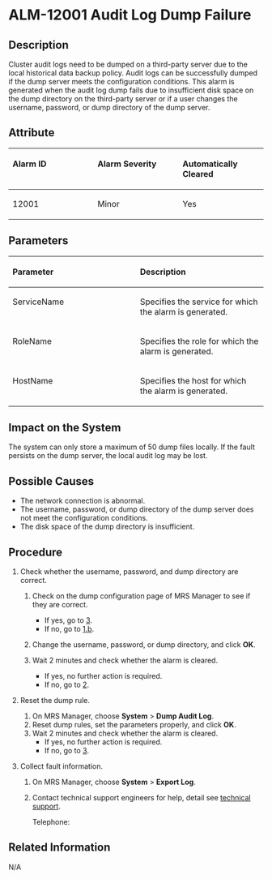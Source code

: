 # ALM-12001 Audit Log Dump Failure<a name="EN-US_TOPIC_0125375886"></a>

## Description<a name="sb6041c18e530485a9d00925996e9ce16"></a>

Cluster audit logs need to be dumped on a third-party server due to the local historical data backup policy. Audit logs can be successfully dumped if the dump server meets the configuration conditions. This alarm is generated when the audit log dump fails due to insufficient disk space on the dump directory on the third-party server or if a user changes the username, password, or dump directory of the dump server.

## Attribute<a name="sfbe5b95c57874ff09af562ff5cb2360e"></a>

<a name="t66c9fedd59c341b4b0f0062935639374"></a>
<table><thead align="left"><tr id="r0a7c7f3415a74c9393dbbb7e7068e1be"><th class="cellrowborder" valign="top" width="33.33333333333333%" id="mcps1.1.4.1.1"><p id="a862bb098dd2c4f5e9d8399aa87794758"><a name="a862bb098dd2c4f5e9d8399aa87794758"></a><a name="a862bb098dd2c4f5e9d8399aa87794758"></a><strong id="a180c45686bcf4158b2f59aa79ba85910"><a name="a180c45686bcf4158b2f59aa79ba85910"></a><a name="a180c45686bcf4158b2f59aa79ba85910"></a>Alarm ID</strong></p>
</th>
<th class="cellrowborder" valign="top" width="33.33333333333333%" id="mcps1.1.4.1.2"><p id="a79444465010f4a42ba2c4590714957c6"><a name="a79444465010f4a42ba2c4590714957c6"></a><a name="a79444465010f4a42ba2c4590714957c6"></a><strong id="ad170f25d9ca7402eb79dd81ae8951c74"><a name="ad170f25d9ca7402eb79dd81ae8951c74"></a><a name="ad170f25d9ca7402eb79dd81ae8951c74"></a>Alarm Severity</strong></p>
</th>
<th class="cellrowborder" valign="top" width="33.33333333333333%" id="mcps1.1.4.1.3"><p id="a402b3b94b6ba461ebf7e6917315202d7"><a name="a402b3b94b6ba461ebf7e6917315202d7"></a><a name="a402b3b94b6ba461ebf7e6917315202d7"></a><strong id="a4ae7501f1cec4fddbce4dd21de712049"><a name="a4ae7501f1cec4fddbce4dd21de712049"></a><a name="a4ae7501f1cec4fddbce4dd21de712049"></a>Automatically Cleared</strong></p>
</th>
</tr>
</thead>
<tbody><tr id="r43df44a87993485ca079594dab7f3c31"><td class="cellrowborder" valign="top" width="33.33333333333333%" headers="mcps1.1.4.1.1 "><p id="a068c1f9e036547b781012b8f5940e194"><a name="a068c1f9e036547b781012b8f5940e194"></a><a name="a068c1f9e036547b781012b8f5940e194"></a>12001</p>
</td>
<td class="cellrowborder" valign="top" width="33.33333333333333%" headers="mcps1.1.4.1.2 "><p id="a31fc52d0adbe4c3ebaca33832a331ebb"><a name="a31fc52d0adbe4c3ebaca33832a331ebb"></a><a name="a31fc52d0adbe4c3ebaca33832a331ebb"></a>Minor</p>
</td>
<td class="cellrowborder" valign="top" width="33.33333333333333%" headers="mcps1.1.4.1.3 "><p id="abec771b8fd6543d3b67c4caffba25d31"><a name="abec771b8fd6543d3b67c4caffba25d31"></a><a name="abec771b8fd6543d3b67c4caffba25d31"></a>Yes</p>
</td>
</tr>
</tbody>
</table>

## Parameters<a name="s832157f06a794737ba1ec5e19d518210"></a>

<a name="t5bbce9a4706b4de0ac52eeaeaf2225be"></a>
<table><thead align="left"><tr id="re33b5b14b1cc4e9d96d85c4b4ce21975"><th class="cellrowborder" valign="top" width="50%" id="mcps1.1.3.1.1"><p id="a1baabc9bddb942b1a01f09524d243144"><a name="a1baabc9bddb942b1a01f09524d243144"></a><a name="a1baabc9bddb942b1a01f09524d243144"></a><strong id="en-us_topic_0035446123_b945591124327"><a name="en-us_topic_0035446123_b945591124327"></a><a name="en-us_topic_0035446123_b945591124327"></a>Parameter</strong></p>
</th>
<th class="cellrowborder" valign="top" width="50%" id="mcps1.1.3.1.2"><p id="a17cd374e46884b6d8f824413fe744f0e"><a name="a17cd374e46884b6d8f824413fe744f0e"></a><a name="a17cd374e46884b6d8f824413fe744f0e"></a><strong id="a16cba98899184fbe943186abfccb3b24"><a name="a16cba98899184fbe943186abfccb3b24"></a><a name="a16cba98899184fbe943186abfccb3b24"></a>Description</strong></p>
</th>
</tr>
</thead>
<tbody><tr id="r183b1aa4713e48ab97a35f0887e2cdd2"><td class="cellrowborder" valign="top" width="50%" headers="mcps1.1.3.1.1 "><p id="a668fcec13ebd4e349d132ab064335f9f"><a name="a668fcec13ebd4e349d132ab064335f9f"></a><a name="a668fcec13ebd4e349d132ab064335f9f"></a>ServiceName</p>
</td>
<td class="cellrowborder" valign="top" width="50%" headers="mcps1.1.3.1.2 "><p id="a6e2a47b458f54f15b66a3dcd674934b2"><a name="a6e2a47b458f54f15b66a3dcd674934b2"></a><a name="a6e2a47b458f54f15b66a3dcd674934b2"></a>Specifies the service for which the alarm is generated.</p>
</td>
</tr>
<tr id="re33ee730e08e4e4f87bc30791ab4f534"><td class="cellrowborder" valign="top" width="50%" headers="mcps1.1.3.1.1 "><p id="a575426a957b04d05b3fa7368bb5f9239"><a name="a575426a957b04d05b3fa7368bb5f9239"></a><a name="a575426a957b04d05b3fa7368bb5f9239"></a>RoleName</p>
</td>
<td class="cellrowborder" valign="top" width="50%" headers="mcps1.1.3.1.2 "><p id="abed15af3cdc046b6b91cee3cb34341fe"><a name="abed15af3cdc046b6b91cee3cb34341fe"></a><a name="abed15af3cdc046b6b91cee3cb34341fe"></a>Specifies the role for which the alarm is generated.</p>
</td>
</tr>
<tr id="r1e69401081424a50acdd399cb60a66c8"><td class="cellrowborder" valign="top" width="50%" headers="mcps1.1.3.1.1 "><p id="af1952bbebb814078ae4bee11487bc23c"><a name="af1952bbebb814078ae4bee11487bc23c"></a><a name="af1952bbebb814078ae4bee11487bc23c"></a>HostName</p>
</td>
<td class="cellrowborder" valign="top" width="50%" headers="mcps1.1.3.1.2 "><p id="ae6afac5806e842a7a62180c96a38c03e"><a name="ae6afac5806e842a7a62180c96a38c03e"></a><a name="ae6afac5806e842a7a62180c96a38c03e"></a>Specifies the host for which the alarm is generated.</p>
</td>
</tr>
</tbody>
</table>

## Impact on the System<a name="sf23cdedf2d554a4482e08a4675a48649"></a>

The system can only store a maximum of 50 dump files locally. If the fault persists on the dump server, the local audit log may be lost.

## Possible Causes<a name="s5e08321fb14048d890c8dfef5253ce2b"></a>

-   The network connection is abnormal.
-   The username, password, or dump directory of the dump server does not meet the configuration conditions.
-   The disk space of the dump directory is insufficient.

## Procedure<a name="sa2a57ac1cb394314b45532608d3686a2"></a>

1.  Check whether the username, password, and dump directory are correct.
    1.  Check on the dump configuration page of MRS Manager to see if they are correct.
        -   If yes, go to  [3](#lf4fa80d0bfeb457fbc4cd749a1d0da88).
        -   If no, go to  [1.b](#l2e803299346547719f3622cd7a09a155).

    2.  <a name="l2e803299346547719f3622cd7a09a155"></a>Change the username, password, or dump directory, and click  **OK**.
    3.  Wait 2 minutes and check whether the alarm is cleared.
        -   If yes, no further action is required.
        -   If no, go to  [2](#lf77d094a28d9462088ed71b0c9b88877).

2.  <a name="lf77d094a28d9462088ed71b0c9b88877"></a>Reset the dump rule.
    1.  On MRS Manager, choose  **System**  \>  **Dump Audit Log**.
    2.  Reset dump rules, set the parameters properly, and click  **OK**.
    3.  Wait 2 minutes and check whether the alarm is cleared.
        -   If yes, no further action is required.
        -   If no, go to  [3](#lf4fa80d0bfeb457fbc4cd749a1d0da88).

3.  <a name="lf4fa80d0bfeb457fbc4cd749a1d0da88"></a>Collect fault information.
    1.  On MRS Manager, choose  **System**  \>  **Export Log**.
    2.  Contact technical support engineers for help, detail see  [technical support](https://docs.otc.t-systems.com/en-us/public/learnmore.html).

        Telephone:



## Related Information<a name="s894bbd1937924c81b336155ce64fcf35"></a>

N/A

